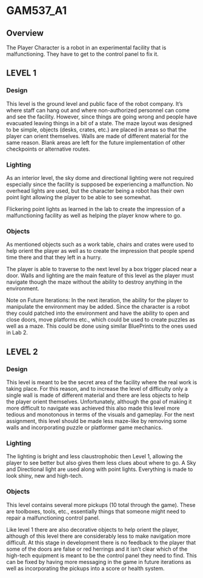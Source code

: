 # GAM537_A1

## Overview

The Player Character is a robot in an experimental facility that is malfunctioning. They have to get to the control panel to fix it.

## LEVEL 1

### Design
This level is the ground level and public face of the robot company. It’s where staff can hang out and where non-authorized personnel can come and see the facility. However, since things are going wrong and people have evacuated leaving things in a bit of a state.
The maze layout was designed to be simple, objects (desks, crates, etc.) are placed in areas so that the player can orient themselves. 
Walls are made of different material for the same reason. Blank areas are left for the future implementation of other checkpoints or alternative routes.

### Lighting
As an interior level, the sky dome and directional lighting were not required especially since the facility is supposed be experiencing a malfunction. No overhead lights are used, but the character being a robot has their own point light allowing the player to be able to see somewhat.

Flickering point lights as learned in the lab to create the impression of a malfunctioning facility as well as helping the player know where to go.
 
### Objects
As mentioned objects such as a work table, chairs and crates were used to help orient the player as well as to create the impression that people spend time there and that they left in a hurry.

The player is able to traverse to the next level by a box trigger placed near a door. Walls and lighting are the main feature of this level as the player must navigate though the maze without the ability to destroy anything in the environment.


Note on Future Iterations:
In the next iteration, the ability for the player to manipulate the environment may be added. Since the character is a robot they could patched into the environment and have the ability to open and close doors, move platforms etc., which could be used to create puzzles as well as a maze. This could be done using similar BluePrints to the ones used in Lab 2.



## LEVEL 2

### Design
This level is meant to be the secret area of the facility where the real work is taking place. For this reason, and to increase the level of difficulty only a single wall is made of different material and there are less objects to help the player orient themselves.
Unfortunately, although the goal of making it more difficult to navigate was achieved this also made this level more tedious and monotonous in terms of the visuals and gameplay. For the next assignment, this level should be made less maze-like by removing some walls and incorporating puzzle or platformer game mechanics.

### Lighting
The lighting is bright and less claustrophobic then Level 1, allowing the player to see better but also gives them less clues about where to go.
A Sky and Directional light are used along with point lights. Everything is made to look shiny, new and high-tech.
 
### Objects
This level contains several more pickups (10 total through the game). These are toolboxes, tools, etc., essentially things that someone might need to repair a malfunctioning control panel.

Like level 1 there are also decorative objects to help orient the player, although of this level there are considerably less to make navigation more difficult. At this stage in development there is no feedback to the player that some of the doors are false or red herrings and it isn’t clear which of the high-tech equipment is meant to be the control panel they need to find.
This can be fixed by having more messaging in the game in future iterations as well as incorporating the pickups into a score or health system.
